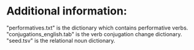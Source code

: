 # Additional information:

"performatives.txt" is the dictionary which contains performative verbs.
"conjugations_english.tab" is the verb conjugation change dictionary.
"seed.tsv" is the relational noun dictionary.
